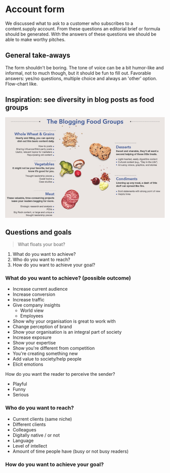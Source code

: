 # Account form

We discussed what to ask to a customer who subscribes to a content.supply account. From these questions an editorial brief or formula should be generated. With the answers of these questions we should be able to make worthy pitches.

## General take-aways

The form shouldn't be boring. The tone of voice can be a bit humor-like and informal, not to much though, but it should be fun to fill out. Favorable answers: yes/no questions, multiple choice and always an 'other' option. Flow-chart like.

## Inspiration: see diversity in blog posts as food groups

![Blogging in food groups](images/the-blogging-food-groups.png)

## Questions and goals

> What floats your boat?

1. What do you want to achieve?
2. Who do you want to reach?
3. How do you want to achieve your goal?

### What do you want to achieve? (possible outcome)

* Increase current audience
* Increase conversion
* Increase traffic
* Give company insights
  * World view
  * Employees
* Show why your organisation is great to work with
* Change perception of brand
* Show your organisation is an integral part of society
* Increase exposure
* Show your expertise
* Show you're different from competition
* You're creating something new
* Add value to society/help people
* Elicit emotions

How do you want the reader to perceive the sender?
* Playful
* Funny
* Serious

### Who do you want to reach?

* Current clients (same niche)
* Different clients
* Colleagues
* Digitally native / or not
* Language
* Level of intellect
* Amount of time people have (busy or not busy readers)


### How do you want to achieve your goal?
